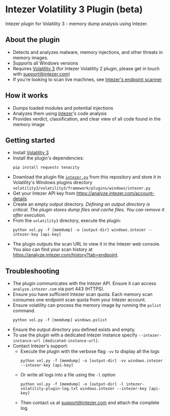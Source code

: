 # Intezer Volatility 3 Plugin (beta)
Intezer plugin for Volatility 3 - memory dump analysis using Intezer.

## About the plugin
- Detects and analyzes malware, memory injections, and other threats in memory images.
- Supports all Windows versions
- Requires [Volatility 3](https://github.com/volatilityfoundation/volatility3) (for Intezer Volatility 2 plugin, please get in touch with support@intezer.com)
- If you're looking to scan live machines, see [Intezer's endpoint scanner](https://support.intezer.com/hc/en-us/articles/360021350340-Conducting-Live-Endpoint-Analysis)

## How it works
- Dumps loaded modules and potential injections
- Analyzes them using [Intezer](https://www.intezer.com/)'s code analysis
- Provides verdict, classification, and clear view of all code found in the memory image

## Getting started
- Install [Volatility 3](https://github.com/volatilityfoundation/volatility3)
- Install the plugin's dependencies:
	```shell
	pip install requests tenacity
	```
- Download the plugin file [`intezer.py`](https://raw.githubusercontent.com/intezer/intezer-volatility-plugin/main/intezer.py) from this repository and store it in Volatility's Windows plugins directory `volatility3/volatility3/framework/plugins/windows/intezer.py`
- Get your Intezer API key from https://analyze.intezer.com/account-details
- Create an empty output directory. *Defining an output directory is critical. The plugin stores dump files and cache files. You can remove it after execution.*
- From the `volatility3` directory, execute the plugin:
	```shell
	python vol.py -f [memdump] -o [output-dir] windows.intezer --intezer-key [api-key]
	```
- The plugin outputs the scan URL to view it in the Intezer web console. You also can find your scan history at https://analyze.intezer.com/history?tab=endpoint.

## Troubleshooting
- The plugin communicates with the Intezer API. Ensure it can access `analyze.intezer.com` via port 443 (HTTPS).
- Ensure you have sufficient Intezer scan quota. Each memory scan consumes one endpoint scan quota from your Intezer account.
- Ensure volatility can process the memory image by running the `pslist` command.
	```shell
	python vol.py -f [memdump] windows.pslist
	```
- Ensure the output directory you defined exists and empty.
- To use the plugin with a dedicated Intezer instance specify `--intezer-instance-url [dedicated-instance-url]`.
- Contact Intezer's support:
	- Execute the plugin with the verbose flag `-vv` to display all the logs
		```shell
		python vol.py -f [memdump] -o [output-dir] -vv windows.intezer --intezer-key [api-key]
		```
	- Or write all logs into a file using the `-l` option
		```shell
		python vol.py -f [memdump] -o [output-dir] -l intezer-volatility-plugin-log.txt windows.intezer --intezer-key [api-key]
		```
	- Then contact us at support@intezer.com and attach the complete log.
